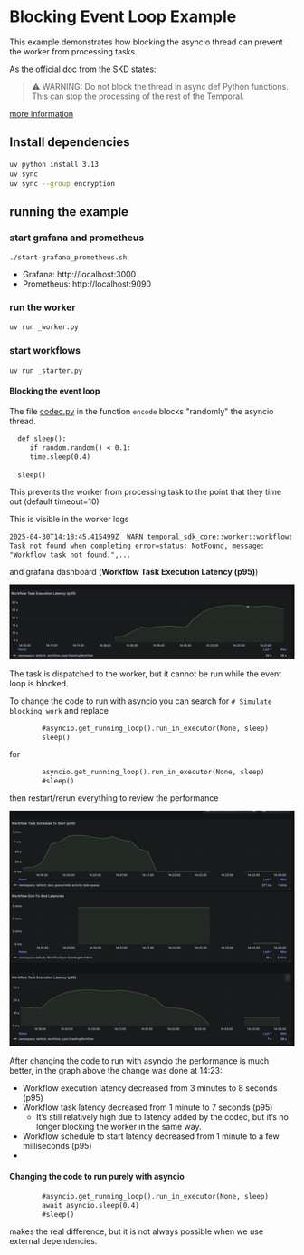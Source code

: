 # Blocking Event Loop Example

This example demonstrates how blocking the asyncio thread can prevent the worker from processing tasks.


As the official doc from the SKD states:
> ⚠️ WARNING: Do not block the thread in async def Python functions. This can stop the processing of the rest of the Temporal.

[more information](https://github.com/temporalio/sdk-python?tab=readme-ov-file#asynchronous-activities)


## Install dependencies


```bash
uv python install 3.13
uv sync
uv sync --group encryption
```

## running the example


### start grafana and prometheus

```
./start-grafana_prometheus.sh
```
- Grafana: http://localhost:3000
- Prometheus: http://localhost:9090


### run the worker

```bash
uv run _worker.py
```

### start workflows

```bash
uv run _starter.py
```


#### Blocking the event loop

The file [codec.py](codec.py) in the function `encode` blocks "randomly" the asyncio thread.   

```
  def sleep():
     if random.random() < 0.1:
     time.sleep(0.4)
  
  sleep()

```


This prevents the worker from processing task to the point that they time out (default timeout=10)

This is visible in the worker logs

```
2025-04-30T14:18:45.415499Z  WARN temporal_sdk_core::worker::workflow: Task not found when completing error=status: NotFound, message: "Workflow task not found.",...
```

and grafana dashboard (**Workflow Task Execution Latency (p95)**)

![Screenshot 2025-04-30 at 16.21.36.png](./doc/Screenshot%202025-04-30%20at%2016.21.36.png)

The task is dispatched to the worker, but it cannot be run while the event loop is blocked.


To change the code to run with asyncio you can search for `# Simulate blocking work` and replace 
```
        #asyncio.get_running_loop().run_in_executor(None, sleep)
        sleep()
```
for
```
        asyncio.get_running_loop().run_in_executor(None, sleep)
        #sleep()
```

then restart/rerun everything to review the performance

![Screenshot 2025-04-30 at 16.24.18.png](./doc/Screenshot%202025-04-30%20at%2016.24.18.png)


After changing the code to run with asyncio the performance is much better, in the graph above the
change was done at 14:23:

- Workflow execution latency decreased from 3 minutes to  8 seconds (p95)
- Workflow task latency decreased from 1 minute to 7 seconds (p95)
  - It’s still relatively high due to latency added by the codec, but it’s no longer blocking the worker in the same way.
- Workflow schedule to start latency decreased from 1 minute to a few milliseconds (p95)
- 

####  Changing the code to run purely with asyncio 

```
        #asyncio.get_running_loop().run_in_executor(None, sleep)
        await asyncio.sleep(0.4)
        #sleep()
```

makes the real difference, but it is not always possible when we use external dependencies.